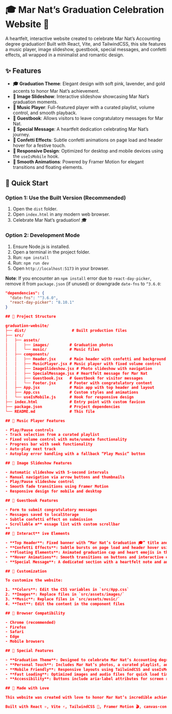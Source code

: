 # 🎓 Mar Nat’s Graduation Celebration Website 🎉

A heartfelt, interactive website created to celebrate Mar Nat’s Accounting degree graduation! Built with React, Vite, and TailwindCSS, this site features a music player, image slideshow, guestbook, special messages, and confetti effects, all wrapped in a minimalist and romantic design.

## ✨ Features

- **🎓 Graduation Theme**: Elegant design with soft pink, lavender, and gold accents to honor Mar Nat’s achievement.
- **📸 Image Slideshow**: Interactive slideshow showcasing Mar Nat’s graduation moments.
- **🎵 Music Player**: Full-featured player with a curated playlist, volume control, and smooth playback.
- **💌 Guestbook**: Allows visitors to leave congratulatory messages for Mar Nat.
- **💖 Special Message**: A heartfelt dedication celebrating Mar Nat’s journey.
- **🎊 Confetti Effects**: Subtle confetti animations on page load and header hover for a festive touch.
- **📱 Responsive Design**: Optimized for desktop and mobile devices using the `useIsMobile` hook.
- **🎨 Smooth Animations**: Powered by Framer Motion for elegant transitions and floating elements.

## 🚀 Quick Start

### Option 1: Use the Built Version (Recommended)
1. Open the `dist` folder.
2. Open `index.html` in any modern web browser.
3. Celebrate Mar Nat’s graduation! 🎓

### Option 2: Development Mode
1. Ensure Node.js is installed.
2. Open a terminal in the project folder.
3. Run: `npm install`
4. Run: `npm run dev`
5. Open `http://localhost:5173` in your browser.

**Note**: If you encounter an `npm install` error due to `react-day-picker`, remove it from `package.json` (if unused) or downgrade `date-fns` to `^3.6.0`:
```json
"dependencies": {
  "date-fns": "^3.6.0",
  "react-day-picker": "8.10.1"
}

## 📁 Project Structure

graduation-website/
├── dist/                    # Built production files
├── src/
│   ├── assets/
│   │   ├── images/         # Graduation photos
│   │   └── music/          # Music files
│   ├── components/
│   │   ├── Header.jsx      # Main header with confetti and background image
│   │   ├── MusicPlayer.jsx # Music player with fixed volume control
│   │   ├── ImageSlideshow.jsx # Photo slideshow with navigation
│   │   ├── SpecialMessage.jsx # Heartfelt message for Mar Nat
│   │   ├── Guestbook.jsx   # Guestbook for visitor messages
│   │   └── Footer.jsx      # Footer with congratulatory content
│   ├── App.jsx             # Main app with top header and layout
│   ├── App.css             # Custom styles and animations
│   └── useIsMobile.js      # Hook for responsive design
├── index.html              # Entry point with custom favicon
├── package.json            # Project dependencies
└── README.md               # This file

## 🎵 Music Player Features

- Play/Pause controls
- Track selection from a curated playlist
- Fixed volume control with mute/unmute functionality
- Progress bar with seek functionality
- Auto-play next track
- Autoplay error handling with a fallback “Play Music” button

## 📸 Image Slideshow Features

- Automatic slideshow with 5-second intervals
- Manual navigation via arrow buttons and thumbnails
- Play/Pause slideshow control
- Smooth fade transitions using Framer Motion
- Responsive design for mobile and desktop

## 💌 Guestbook Features

- Form to submit congratulatory messages
- Messages saved to localStorage
- Subtle confetti effect on submission
- Scrollable m** essage list with custom scrollbar
** 
## 🎊 Interact** ive Elements

- **Top Header**: Fixed banner with “Mar Nat’s Graduation 🎓” title and confetti on hover.
- **Confetti Effects**: Subtle bursts on page load and header hover using canvas-confetti.
- **Floating Elements**: Animated graduation cap and heart emojis in the background.
- **Hover Animations**: Smooth transitions on buttons and interactive elements.
- **Special Message**: A dedicated section with a heartfelt note and animated heart.

## 🎨 Customization

To customize the website:

1. **Colors**: Edit the CSS variables in `src/App.css`
2. **Images**: Replace files in `src/assets/images/`
3. **Music**: Replace files in `src/assets/music/`
4. **Text**: Edit the content in the component files

## 📱 Browser Compatibility

- Chrome (recommended)
- Firefox
- Safari
- Edge
- Mobile browsers

## 🎁 Special Features

- **Graduation Theme**: Designed to celebrate Mar Nat’s Accounting degree with a romantic, minimalist aesthetic.
- **Personal Touch**: Includes Mar Nat’s photos, a curated playlist, and heartfelt messages.
- **Mobile Friendly**: Responsive layouts using TailwindCSS and useIsMobile hook.
- **Fast Loading**: Optimized images and audio files for quick load times.
- **Accessibility**: Buttons include aria-label attributes for screen readers.

## 💝 Made with Love

This website was created with love to honor Mar Nat’s incredible achievement in earning her Accounting degree. Congratulations, Mar Nat! 🎓💖

Built with React ⚛️, Vite ⚡, TailwindCSS 🎨, Framer Motion 🎬, canvas-confetti 🎊, and Lucide React 🖼️ for a magical graduation celebration!
